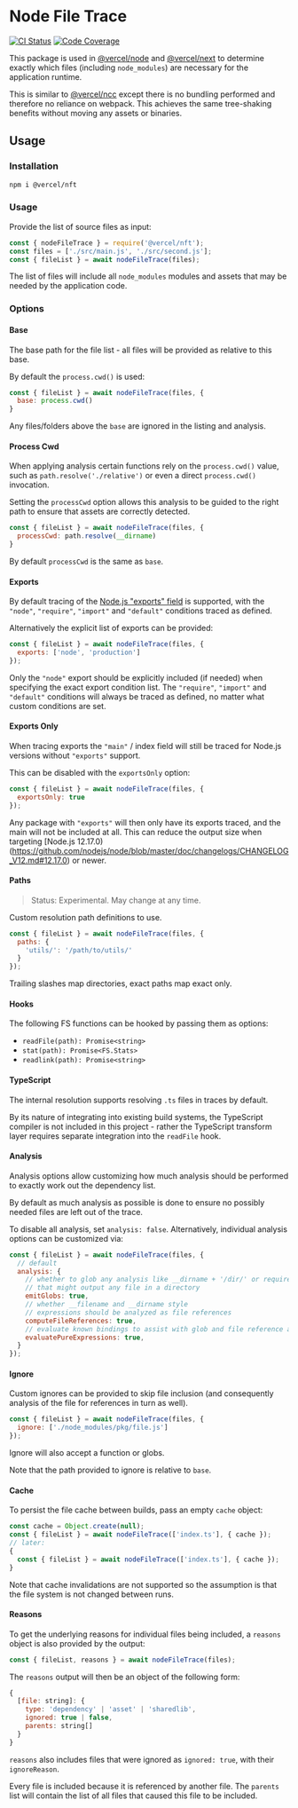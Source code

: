 # Node File Trace

[![CI Status](https://badgen.net/github/checks/vercel/node-file-trace?label=CI)](https://github.com/vercel/node-file-trace/actions?workflow=CI)
[![Code Coverage](https://badgen.net/codecov/c/github/vercel/node-file-trace)](https://codecov.io/gh/vercel/node-file-trace)

This package is used in [@vercel/node](https://npmjs.com/package/@vercel/node) and [@vercel/next](https://npmjs.com/package/@vercel/next) to determine exactly which files (including `node_modules`) are necessary for the application runtime.

This is similar to [@vercel/ncc](https://npmjs.com/package/@vercel/ncc) except there is no bundling performed and therefore no reliance on webpack. This achieves the same tree-shaking benefits without moving any assets or binaries.

## Usage

### Installation
```bash
npm i @vercel/nft
```

### Usage

Provide the list of source files as input:

```js
const { nodeFileTrace } = require('@vercel/nft');
const files = ['./src/main.js', './src/second.js'];
const { fileList } = await nodeFileTrace(files);
```

The list of files will include all `node_modules` modules and assets that may be needed by the application code.

### Options

#### Base

The base path for the file list - all files will be provided as relative to this base.

By default the `process.cwd()` is used:

```js
const { fileList } = await nodeFileTrace(files, {
  base: process.cwd()
}
```

Any files/folders above the `base` are ignored in the listing and analysis.

#### Process Cwd

When applying analysis certain functions rely on the `process.cwd()` value, such as `path.resolve('./relative')` or even a direct `process.cwd()`
invocation.

Setting the `processCwd` option allows this analysis to be guided to the right path to ensure that assets are correctly detected.

```js
const { fileList } = await nodeFileTrace(files, {
  processCwd: path.resolve(__dirname)
}
```

By default `processCwd` is the same as `base`.

#### Exports

By default tracing of the [Node.js "exports" field](https://nodejs.org/dist/latest-v14.x/docs/api/esm.html#esm_package_entry_points) is supported, with the `"node"`, `"require"`, `"import"` and `"default"` conditions traced as defined.

Alternatively the explicit list of exports can be provided:

```js
const { fileList } = await nodeFileTrace(files, {
  exports: ['node', 'production']
});
```

Only the `"node"` export should be explicitly included (if needed) when specifying the exact export condition list. The `"require"`, `"import"` and `"default"` conditions will always be traced as defined, no matter what custom conditions are set.

#### Exports Only

When tracing exports the `"main"` / index field will still be traced for Node.js versions without `"exports"` support.

This can be disabled with the `exportsOnly` option:

```js
const { fileList } = await nodeFileTrace(files, {
  exportsOnly: true
});
```

Any package with `"exports"` will then only have its exports traced, and the main will not be included at all. This can reduce the output size when targeting [Node.js 12.17.0)(https://github.com/nodejs/node/blob/master/doc/changelogs/CHANGELOG_V12.md#12.17.0) or newer.

#### Paths

> Status: Experimental. May change at any time.

Custom resolution path definitions to use.

```js
const { fileList } = await nodeFileTrace(files, {
  paths: {
    'utils/': '/path/to/utils/'
  }
});
```

Trailing slashes map directories, exact paths map exact only.

#### Hooks

The following FS functions can be hooked by passing them as options:

* `readFile(path): Promise<string>`
* `stat(path): Promise<FS.Stats>`
* `readlink(path): Promise<string>`

#### TypeScript

The internal resolution supports resolving `.ts` files in traces by default.

By its nature of integrating into existing build systems, the TypeScript
compiler is not included in this project - rather the TypeScript transform
layer requires separate integration into the `readFile` hook.

#### Analysis

Analysis options allow customizing how much analysis should be performed to exactly work out the dependency list.

By default as much analysis as possible is done to ensure no possibly needed files are left out of the trace.

To disable all analysis, set `analysis: false`. Alternatively, individual analysis options can be customized via:

```js
const { fileList } = await nodeFileTrace(files, {
  // default
  analysis: {
    // whether to glob any analysis like __dirname + '/dir/' or require('x/' + y)
    // that might output any file in a directory
    emitGlobs: true,
    // whether __filename and __dirname style
    // expressions should be analyzed as file references
    computeFileReferences: true,
    // evaluate known bindings to assist with glob and file reference analysis
    evaluatePureExpressions: true,
  }
});
```

#### Ignore

Custom ignores can be provided to skip file inclusion (and consequently analysis of the file for references in turn as well).

```js
const { fileList } = await nodeFileTrace(files, {
  ignore: ['./node_modules/pkg/file.js']
});
```

Ignore will also accept a function or globs.

Note that the path provided to ignore is relative to `base`.

#### Cache

To persist the file cache between builds, pass an empty `cache` object:

```js
const cache = Object.create(null);
const { fileList } = await nodeFileTrace(['index.ts'], { cache });
// later:
{
  const { fileList } = await nodeFileTrace(['index.ts'], { cache });
}
```

Note that cache invalidations are not supported so the assumption is that the file system is not changed between runs.

#### Reasons

To get the underlying reasons for individual files being included, a `reasons` object is also provided by the output:

```js
const { fileList, reasons } = await nodeFileTrace(files);
```

The `reasons` output will then be an object of the following form:

```js
{
  [file: string]: {
    type: 'dependency' | 'asset' | 'sharedlib',
    ignored: true | false,
    parents: string[]
  }
}
```

`reasons` also includes files that were ignored as `ignored: true`, with their `ignoreReason`.

Every file is included because it is referenced by another file. The `parents` list will contain the list of all files that caused this file to be included.
